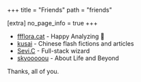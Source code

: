 +++
title = "Friends"
path = "friends"

[extra]
no_page_info = true
+++

- [ffflora.cat](https://ffflora.cat) - Happy Analyzing 💙
- [kusai](https://kusai.bearblog.dev) - Chinese flash fictions and articles
- [Sevi.C](https://sevic.me) - Full-stack wizard
- [skyooooou](https://alignof.com) - About Life and Beyond

Thanks, all of you.
